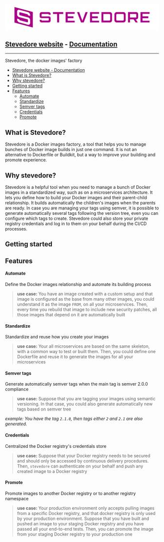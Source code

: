 
![stevedore-logo](docs/logo/logo_4_stevedore.png "Stevedore logo")


## [Stevedore website](https://gostevedore.github.io/) - [Documentation](https://gostevedore.github.io/documentation/)

---

Stevedore, the docker images' factory

- [Stevedore website - Documentation](#stevedore-website---documentation)
- [What is Stevedore?](#what-is-stevedore)
- [Why stevedore?](#why-stevedore)
- [Getting started](#getting-started)
- [Features](#features)
    - [Automate](#automate)
    - [Standardize](#standardize)
    - [Semver tags](#semver-tags)
    - [Credentials](#credentials)
    - [Promote](#promote)

## What is Stevedore?
Stevedore is a Docker images factory, a tool that helps you to manage bunches of Docker image builds in just one command. It is not an alternative to Dockerfile or Buildkit, but a way to improve your building and promote experience.


## Why stevedore?
Stevedore is a helpful tool when you need to manage a bunch of Docker images in a standardized way, such as on a microservices architecture. It lets you define how to build your Docker images and their parent-child relationship. It builds automatically the children's images when the parents are ready. In case you are managing your tags using semver, it is possible to generate automatically several tags following the version tree, even you can configure which tags to create.
Stevedore could also store your private registry credentials and log in to them on your behalf during the CI/CD processes.

## Getting started

## Features

#### Automate
Define the Docker images relationship and automate its building process
> **use case:** You have an image created with a custom setup and that image is configured as the base from many other images, you could understand it as the image `FROM`, on all your microservices. Then, every time you rebuild that image to include new security patches, all those images that depend on it are automatically built

#### Standardize
Standardize and reuse how you create your images
> **use case:** Your all microservices are based on the same skeleton, with a common way to test or built them. Then, you could define one Dockerfile and reuse it to generate the images for all your microservices

#### Semver tags
Generate automatically semver tags when the main tag is semver 2.0.0 compliance
> **use case:** Suppose that you are tagging your images using semantic versioning. In that case, you could also generate automatically new tags based on semver tree

_example:_
_You have the tag `2.1.0`, then tags either `2` and `2.1` are also generated._

#### Credentials
Centralized the Docker registry's credentials store
> **use case:** Suppose that your Docker registry needs to be secured and should only be accessed by continuous delivery procedures. Then, `stevedore` can authenticate on your behalf and push any created image to a Docker registry

#### Promote
Promote images to another Docker registry or to another registry namespace
> **use case:** Your production environment only accepts pulling images from a specific Docker registry, and that docker registry is only used by your production environment. Suppose that you have built and pushed an image to your staging Docker registry and you have passed all your end-to-end tests. Then, you can promote the image from your staging Docker registry to your production one
